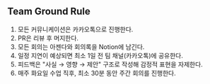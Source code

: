 ## Team Ground Rule

1. 모든 커뮤니케이션은 카카오톡으로 진행한다.
2. PR은 리뷰 후 머지한다.
3. 모든 회의는 아젠다와 회의록을 Notion에 남긴다.
4. 일정 지연이 예상되면 최소 1일 전 팀 채널(카카오톡)에 공유한다.
5. 피드백은 "사실 → 영향 → 제안" 구조로 작성해 감정적 표현을 자제한다.
6. 매주 화요일 수업 직후, 최소 30분 동안 주간 회의를 진행한다.
